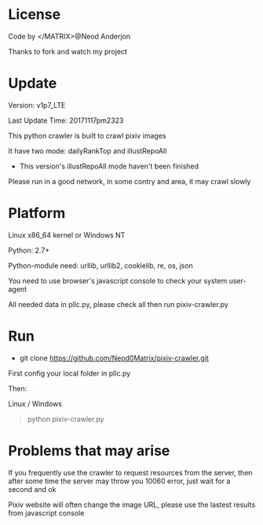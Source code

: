 License
======
Code by \</MATRIX>@Neod Anderjon

Thanks to fork and watch my project

Update
======
Version: v1p7_LTE 

Last Update Time: 20171117pm2323

This python crawler is built to crawl pixiv images

It have two mode: dailyRankTop and illustRepoAll 

* This version's illustRepoAll mode haven't been finished

Please run in a good network, in some contry and area, it may crawl slowly

Platform
======
Linux x86_64 kernel or Windows NT

Python: 2.7+

Python-module need: urllib, urllib2, cookielib, re, os, json

You need to use browser's javascript console to check your system user-agent

All needed data in pllc.py, please check all then run pixiv-crawler.py

Run
======

* git clone https://github.com/Neod0Matrix/pixiv-crawler.git

First config your local folder in pllc.py

Then:

Linux / Windows
> python pixiv-crawler.py

Problems that may arise
======
If you frequently use the crawler to request resources from the server, 
then after some time the server may throw you 10060 error, 
just wait for a second and ok

Pixiv website will often change the image URL, please use the lastest results from javascript console



